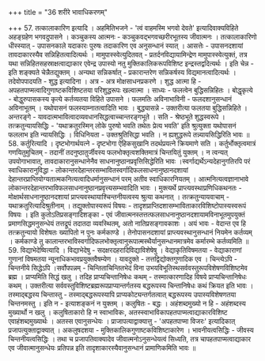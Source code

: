 +++
title = "36 शरीरे भावाधिकरणम्"

+++
57. तत्कालाकारिण इत्यादि । अहमितिभजने - 'त्वं वाहमस्मि भगवो देवते' इत्यादिवाक्यविहिते अहङ्ग्रहेण भगवदुपासने । कञ्चुकस्य आत्मनः - कञ्चुकवद्भगवच्छरीरभूतस्य जीवात्मनः । तत्कालाकारिणो धीस्स्यात् - उपासनकाले यदाकारः पुरुषः तदाकारिण एव अनुसन्धानं स्यात् । आसत्तेः - उपासनदशायां तावदाकारस्यैव सन्निहितत्वादित्यर्थः । मामुपास्स्वेत्युदितवत् - प्रतर्दनविद्यायामिन्द्रेण मामुपास्स्वेत्युक्तं, तत्र यथा सन्निहितसहस्राक्षत्वाद्याकार एवेन्द्र उपास्यो नतु मुक्तिकालिकरूपविशिष्ट इन्द्रस्तद्वदित्यर्थः । इति चेन्न - इति शङ्क्यते चेन्नैतद्युक्तम् । अन्यथा सन्निकर्षात् - प्रकारान्तरेण सन्निकर्षस्य विद्यमानत्वादित्यर्थः । तदेवोपपादयति - शुद्ध इत्यादिना । अत्र - अत्र मोक्षसाधनप्रकरणे । शुद्ध आत्मा हि - अपहतपाप्मत्वादिगुणाष्टकविशिष्टतया परिशुद्धरूपः खल्वात्मा । साध्यः - फलत्वेन बुद्धिसन्निहितः । बोद्धृकृत्ये - बोद्धुरुपासकस्य कृत्ये कर्तव्यतया विहिते उपासने । फलमतिः अविनाभाविनी - फलदशानुसन्धानं अविनाभूतम् । यथोपासनं फलस्याम्नातत्वादिति भावः । बुद्ध्यासन्ने - उक्तरीत्या फलतया बुद्धिसन्निहिते । अन्तरङ्गे - यावदात्मभावित्वादव्यवधानसिद्धत्वाच्चान्तरङ्गभूते । सति - श्रेष्ठभूते शुद्धस्वरूपे । तत्क्रतुन्यायसिद्धिः - 'यथाक्रतुरस्मिन् लोके पुरुषो भवति तथेतः प्रेत्य भवति' इति श्रुत्युक्ता यथोपासनं फललाभ इति न्यायसिद्धिः । विधिनियता - उक्तश्रुतिसिद्धा भवति । न ह्यशुद्धरूपे तन्न्यायसिद्धिरिति भावः ॥58. कर्तुरित्यादि । दृष्टभोगार्थयत्ने - दृष्टभोगा ऐहिकसुखानि तदर्थप्रयत्ने क्रियमाणे सति । कर्तुर्भोक्तृत्वमात्रं गणयितुमुचितम् - तदानीं तदनुष्ठातुर्जीवस्य फलभोक्तृत्वशक्तिमात्रं चिन्तयितुं युक्तम् । न त्वन्यत् उपयोगाभावात्, तावदाकारानुसन्धानेनैव साधनानुष्ठानप्रवृत्तिसिद्धेरिति भावः ।स्वर्गाद्यर्थेऽन्यदेहानुगतिरपि परं स्वाधिकारानुविद्धा - लोकान्तरदेहान्तरसम्भावितस्वर्गादिफलसाधनानुष्ठानदशायां देहान्तरप्राप्तियोग्यतात्मकनित्यत्वादिधर्मानुसन्धानं परम् अतीव स्वाधिकारनियतम् । आत्मनित्यत्वज्ञानाभावे लोकान्तरदेहान्तरभाविफलसाधनानुष्ठानप्रवृत्त्यसम्भवादिति भावः । मुक्त्यर्थे प्राप्त्यवस्थाप्रणिधिकथनतः - मोक्षार्थसाधनानुष्ठानदशायां प्राप्त्यवस्थायाश्चिन्तनीयत्वस्य श्रुत्या कथनात् । तत्क्रतुन्यायवाचाम् - यथाक्रतुरित्यादिश्रुतीनाम् । तद्युक्तोपास्यरूपं विषयः - तादृशप्राप्तिदशासम्भाविताकारविशिष्टोपास्यस्वरूपं विषयः । इति कुतोऽतिप्रसङ्गादिशङ्का - एवं जीवात्मनस्तत्तत्फलसाधनानुष्ठानदशायामविनाभूतमुपयुक्तं प्रमाणसिद्धमनुसन्धेयं तत्तद्रूपं तदातदा व्यवस्थितम्, अतो नातिप्रसङ्गावकाशः । अयं भावः - वेदान्त एव हि तत्क्रतुन्यायो विशेषतः ख्यापितो न पुनः कर्मकाण्डे । तेनोपासनदशायां प्राप्त्यवस्थानुसन्धानं नियमेन कर्तव्यम् । कर्मकाण्डे तु कालान्तरभाविस्वर्गादिफलभोक्तृत्वानुरूपात्मस्थैर्यानुसन्धानमात्रमेव कर्मारम्भे कर्तव्यमिति ॥59. विद्याभेदेष्वित्यादि । विद्याभेदेषु - सदक्षरदहरादिविद्याविशेषेषु । वेद्याकृतिविषमतया - वेद्याकाराणां गुणानां विषमतया न्यूनाधिकभावप्रयुक्तवैषम्येण । यावदुक्ते - तत्तद्विद्योक्तगुणादिक एव । चिन्त्येऽपि - चिन्तनीये सिद्धेऽपि ।सर्वोपपन्नम् - चिन्तिताचिन्तितभेदं विना उभयविभूतिस्थसर्ववस्तुरूपविशेषणविशिष्टमेव ब्रह्म । प्राप्यमिति सिद्धं खलु । तदिह प्राप्यचिन्तानिषेधः कथम् - तस्मात्कारणादिह विषये प्राप्यचिन्तानिषेधः कथम् । उक्तरीत्या सर्ववस्तुविशिष्टब्रह्मरूपप्राप्यान्तर्गतस्य बद्धरूपस्य चिन्तानिषेधः कथं क्रियत इति भावः । तस्माद्बद्धस्य चिन्तास्तु - तस्माद्बद्धरूपस्यापि प्राप्यकोट्यन्तर्गतत्वात् बद्धरूपस्य उपास्यविशेषणतया चिन्तनमस्तु । इति न - इत्याशङ्कनं न युक्तम् । कलुषितः - बद्धः । अहंशब्दमुख्यो न हि - अहंशब्दस्य मुख्यार्थो न खलु । कलुषिताकारो हि न स्वाभाविकः, अतस्स्वाभाविकापहतपाप्मत्वाद्याकारविशिष्ट एवाहंशब्दमुख्यार्थः । अतस्स एवानुसन्धेयः । प्राजापत्याद्वाक्यात्तु - 'अपहतपाप्मा विजरः' इत्यादिकात् प्रजापत्युक्ताद्वाक्यात् । अकलुषदशया - मुक्तिकालिकगुणाष्टकविशिष्टाकारेण । भावनीयत्वसिद्धिः - जीवस्य चिन्तनीयत्वसिद्धिः । तथा च प्रजापतिवाक्यादेव जीवात्मनोऽनुसन्धेयत्वं सिध्यति, तत्र चापहतपाप्मत्वाद्याकार एव जीवात्मानुसन्धेयः प्रतिपन्न इति तादृशाकारस्यैवानुसन्धानं प्रामाणिकमिति भावः ॥